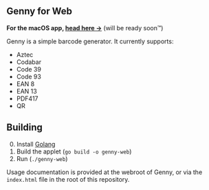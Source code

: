 ## Genny for Web
**For the macOS app, [head here &rarr;](https://github.com/doamatto/genny)** (will be ready soon™)

Genny is a simple barcode generator. It currently supports:
  - Aztec
  - Codabar
  - Code 39
  - Code 93
  - EAN 8
  - EAN 13
  - PDF417
  - QR

## Building
0. Install [Golang](https://golang.org/dl)
1. Build the applet (`go build -o genny-web`)
2. Run (`./genny-web`)

Usage documentation is provided at the webroot of Genny, or via the `index.html` file in the root of this repository.
